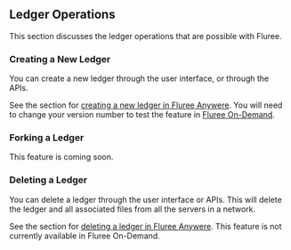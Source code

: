 ## Ledger Operations

This section discusses the ledger operations that are possible with Fluree. 

### Creating a New Ledger
You can create a new ledger through the user interface, or through the APIs. 

See the section for [creating a new ledger in Fluree Anywere](/api/downloaded-endpoints/downloaded-examples#-new-db).  You will need to change your version number to test the feature in [Fluree On-Demand](/api/hosted-endpoints/).


### Forking a Ledger

This feature is coming soon. 

### Deleting a Ledger

You can delete a ledger through the user interface or APIs. This will delete the ledger and all associated files from all the servers in a network. 

See the section for [deleting a ledger in Fluree Anywere](/api/downloaded-endpoints/downloaded-examples#-delete-db). This feature is not currently available in Fluree On-Demand. 